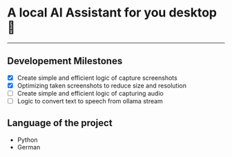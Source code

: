 # A local AI Assistant for you desktop 🤖

---
## Developement Milestones
- [x] Create simple and efficient logic of capture screenshots
- [x] Optimizing taken screenshots to reduce size and resolution
- [ ] Create simple and efficient logic of capturing audio
- [ ] Logic to convert text to speech from ollama stream

## Language of the project
- Python
- German